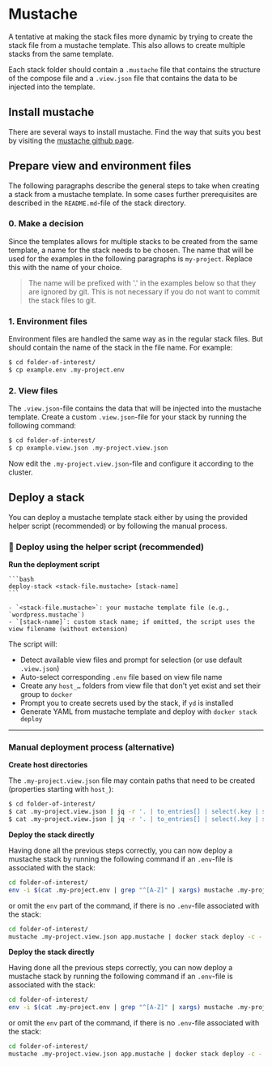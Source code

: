 # Mustache

A tentative at making the stack files more dynamic by trying to create the stack file from a mustache template. This also allows to create multiple stacks from the same template.

Each stack folder should contain a `.mustache` file that contains the structure of the compose file and a `.view.json` file that contains the data to be injected into the template.

## Install mustache

There are several ways to install mustache. Find the way that suits you best by visiting the [mustache github page](https://mustache.github.io/).

## Prepare view and environment files

The following paragraphs describe the general steps to take when creating a stack from a mustache template. In some cases further prerequisites are described in the `README.md`-file of the stack directory.

### 0. Make a decision
Since the templates allows for multiple stacks to be created from the same template, a name for the stack needs to be chosen. The name that will be used for the examples in the following paragraphs is `my-project`. Replace this with the name of your choice.

> The name will be prefixed with '.' in the examples below so that they are ignored by git. This is not necessary if you do not want to commit the stack files to git.

### 1. Environment files
Environment files are handled the same way as in the regular stack files. But should contain the name of the stack in the file name. For example:

```sh
$ cd folder-of-interest/
$ cp example.env .my-project.env
```

### 2. View files
The `.view.json`-file contains the data that will be injected into the mustache template. Create a custom `.view.json`-file for your stack by running the following command:

```sh
$ cd folder-of-interest/
$ cp example.view.json .my-project.view.json
```

Now edit the `.my-project.view.json`-file and configure it according to the cluster.

## Deploy a stack

You can deploy a mustache template stack either by using the provided helper script (recommended) or by following the manual process.

### 🚀 Deploy using the helper script (recommended)

**Run the deployment script**

    ```bash
    deploy-stack <stack-file.mustache> [stack-name]
    ```

    - `<stack-file.mustache>`: your mustache template file (e.g., `wordpress.mustache`)
    - `[stack-name]`: custom stack name; if omitted, the script uses the view filename (without extension)

The script will:

- Detect available view files and prompt for selection (or use default `.view.json`)
- Auto-select corresponding `.env` file based on view file name
- Create any `host_…` folders from view file that don't yet exist and set their group to `docker`
- Prompt you to create secrets used by the stack, if `yd` is installed
- Generate YAML from mustache template and deploy with `docker stack deploy`

---

### Manual deployment process (alternative)

**Create host directories**

The `.my-project.view.json` file may contain paths that need to be created (properties starting with `host_`):

```sh
$ cd folder-of-interest/
$ cat .my-project.view.json | jq -r '. | to_entries[] | select(.key | startswith("host_")) | .value' | xargs sudo mkdir -p
$ cat .my-project.view.json | jq -r '. | to_entries[] | select(.key | startswith("host_")) | .value' | xargs sudo chown -R :docker
```

**Deploy the stack directly**

Having done all the previous steps correctly, you can now deploy a mustache stack by running the following command if an `.env`-file is associated with the stack:

```sh
cd folder-of-interest/
env -i $(cat .my-project.env | grep "^[A-Z]" | xargs) mustache .my-project.view.json app.mustache | docker stack deploy -c - stack-name
```

or omit the `env` part of the command, if there is no `.env`-file associated with the stack:

```sh
cd folder-of-interest/
mustache .my-project.view.json app.mustache | docker stack deploy -c - stack-name
```

**Deploy the stack directly**

Having done all the previous steps correctly, you can now deploy a mustache stack by running the following command if an `.env`-file is associated with the stack:

```sh
cd folder-of-interest/
env -i $(cat .my-project.env | grep "^[A-Z]" | xargs) mustache .my-project.view.json app.mustache | docker stack deploy -c - stack-name
```

or omit the `env` part of the command, if there is no `.env`-file associated with the stack:

```sh
cd folder-of-interest/
mustache .my-project.view.json app.mustache | docker stack deploy -c - stack-name
```

